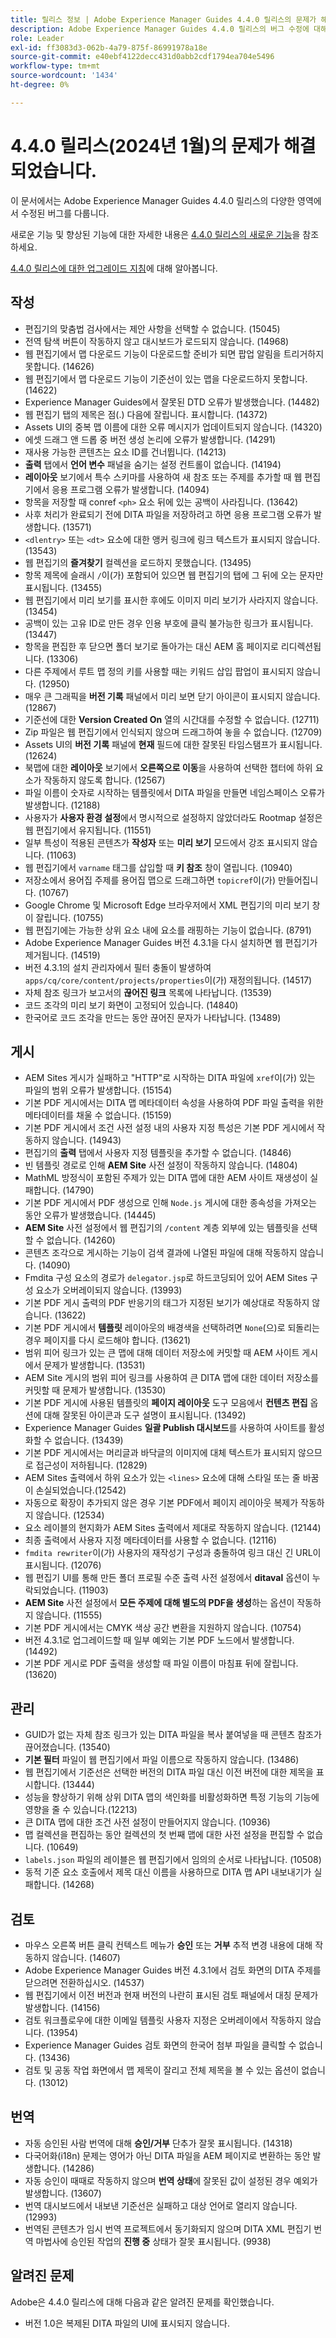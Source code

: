 ```yaml
---
title: 릴리스 정보 | Adobe Experience Manager Guides 4.4.0 릴리스의 문제가 해결되었습니다.
description: Adobe Experience Manager Guides 4.4.0 릴리스의 버그 수정에 대해 알아봅니다
role: Leader
exl-id: ff3083d3-062b-4a79-875f-86991978a18e
source-git-commit: e40ebf4122decc431d0abb2cdf1794ea704e5496
workflow-type: tm+mt
source-wordcount: '1434'
ht-degree: 0%

---
```


# 4.4.0 릴리스(2024년 1월)의 문제가 해결되었습니다.


이 문서에서는 Adobe Experience Manager Guides 4.4.0 릴리스의 다양한 영역에서 수정된 버그를 다룹니다.

새로운 기능 및 향상된 기능에 대한 자세한 내용은 [4.4.0 릴리스의 새로운 기능](./whats-new-4-4.md)을 참조하세요.

[4.4.0 릴리스에 대한 업그레이드 지침](../release-info/upgrade-instructions-4-4.md)에 대해 알아봅니다.


## 작성

- 편집기의 맞춤법 검사에서는 제안 사항을 선택할 수 없습니다. (15045)
- 전역 탐색 버튼이 작동하지 않고 대시보드가 로드되지 않습니다. (14968)
- 웹 편집기에서 맵 다운로드 기능이 다운로드할 준비가 되면 팝업 알림을 트리거하지 못합니다. (14626)
- 웹 편집기에서 맵 다운로드 기능이 기준선이 있는 맵을 다운로드하지 못합니다. (14622)
- Experience Manager Guides에서 잘못된 DTD 오류가 발생했습니다. (14482)
- 웹 편집기 탭의 제목은 점(.) 다음에 잘립니다. 표시합니다. (14372)
- Assets UI의 중복 맵 이름에 대한 오류 메시지가 업데이트되지 않습니다. (14320)
- 에셋 드래그 앤 드롭 중 버전 생성 논리에 오류가 발생합니다. (14291)
- 재사용 가능한 콘텐츠는 요소 ID를 건너뜁니다. (14213)
- **출력** 탭에서 **언어 변수** 패널을 숨기는 설정 컨트롤이 없습니다. (14194)
- **레이아웃** 보기에서 특수 스키마를 사용하여 새 참조 또는 주제를 추가할 때 웹 편집기에서 응용 프로그램 오류가 발생합니다. (14094)
- 항목을 저장할 때 conref `<ph>` 요소 뒤에 있는 공백이 사라집니다. (13642)
- 사후 처리가 완료되기 전에 DITA 파일을 저장하려고 하면 응용 프로그램 오류가 발생합니다. (13571)
- `<dlentry>` 또는 `<dt>` 요소에 대한 앵커 링크에 링크 텍스트가 표시되지 않습니다. (13543)
- 웹 편집기의 **즐겨찾기** 컬렉션을 로드하지 못했습니다. (13495)
- 항목 제목에 슬래시 `/`이(가) 포함되어 있으면 웹 편집기의 탭에 그 뒤에 오는 문자만 표시됩니다. (13455)
- 웹 편집기에서 미리 보기를 표시한 후에도 이미지 미리 보기가 사라지지 않습니다. (13454)
- 공백이 있는 고유 ID로 만든 경우 인용 부호에 클릭 불가능한 링크가 표시됩니다. (13447)
- 항목을 편집한 후 닫으면 폴더 보기로 돌아가는 대신 AEM 홈 페이지로 리디렉션됩니다. (13306)
- 다른 주제에서 루트 맵 정의 키를 사용할 때는 키워드 삽입 팝업이 표시되지 않습니다. (12950)
- 매우 큰 그래픽을 **버전 기록** 패널에서 미리 보면 닫기 아이콘이 표시되지 않습니다. (12867)
- 기준선에 대한 **Version Created On** 열의 시간대를 수정할 수 없습니다. (12711)
- Zip 파일은 웹 편집기에서 인식되지 않으며 드래그하여 놓을 수 없습니다. (12709)
- Assets UI의 **버전 기록** 패널에 **현재** 필드에 대한 잘못된 타임스탬프가 표시됩니다. (12624)
- 북맵에 대한 **레이아웃** 보기에서 **오른쪽으로 이동**&#x200B;을 사용하여 선택한 챕터에 하위 요소가 작동하지 않도록 합니다. (12567)
- 파일 이름이 숫자로 시작하는 템플릿에서 DITA 파일을 만들면 네임스페이스 오류가 발생합니다. (12188)
- 사용자가 **사용자 환경 설정**&#x200B;에서 명시적으로 설정하지 않았더라도 Rootmap 설정은 웹 편집기에서 유지됩니다. (11551)
- 일부 특성이 적용된 콘텐츠가 **작성자** 또는 **미리 보기** 모드에서 강조 표시되지 않습니다. (11063)
- 웹 편집기에서 `varname` 태그를 삽입할 때 **키 참조** 창이 열립니다. (10940)
- 저장소에서 용어집 주제를 용어집 맵으로 드래그하면 `topicref`이(가) 만들어집니다. (10767)
- Google Chrome 및 Microsoft Edge 브라우저에서 XML 편집기의 미리 보기 창이 잘립니다. (10755)
- 웹 편집기에는 가능한 상위 요소 내에 요소를 래핑하는 기능이 없습니다. (8791)
- Adobe Experience Manager Guides 버전 4.3.1을 다시 설치하면 웹 편집기가 제거됩니다. (14519)
- 버전 4.3.1의 설치 관리자에서 필터 충돌이 발생하여 `apps/cq/core/content/projects/properties`이(가) 재정의됩니다. (14517)
- 자체 참조 링크가 보고서의 **끊어진 링크** 목록에 나타납니다. (13539)
- 코드 조각의 미리 보기 화면이 고정되어 있습니다. (14840)
- 한국어로 코드 조각을 만드는 동안 끊어진 문자가 나타납니다. (13489)

## 게시

- AEM Sites 게시가 실패하고 &quot;HTTP&quot;로 시작하는 DITA 파일에 `xref`이(가) 있는 파일의 범위 오류가 발생합니다. (15154)
- 기본 PDF 게시에서는 DITA 맵 메타데이터 속성을 사용하여 PDF 파일 출력을 위한 메타데이터를 채울 수 없습니다. (15159)
- 기본 PDF 게시에서 조건 사전 설정 내의 사용자 지정 특성은 기본 PDF 게시에서 작동하지 않습니다. (14943)
- 편집기의 **출력** 탭에서 사용자 지정 템플릿을 추가할 수 없습니다. (14846)
- 빈 템플릿 경로로 인해 **AEM Site** 사전 설정이 작동하지 않습니다. (14804)
- MathML 방정식이 포함된 주제가 있는 DITA 맵에 대한 AEM 사이트 재생성이 실패합니다. (14790)
- 기본 PDF 게시에서 PDF 생성으로 인해 `Node.js` 게시에 대한 종속성을 가져오는 동안 오류가 발생했습니다. (14445)
- **AEM Site** 사전 설정에서 웹 편집기의 `/content` 계층 외부에 있는 템플릿을 선택할 수 없습니다. (14260)
- 콘텐츠 조각으로 게시하는 기능이 검색 결과에 나열된 파일에 대해 작동하지 않습니다. (14090)
- Fmdita 구성 요소의 경로가 `delegator.jsp`로 하드코딩되어 있어 AEM Sites 구성 요소가 오버레이되지 않습니다. (13993)
- 기본 PDF 게시 출력의 PDF 반응기의 태그가 지정된 보기가 예상대로 작동하지 않습니다. (13622)
- 기본 PDF 게시에서 **템플릿** 레이아웃의 배경색을 선택하려면 `None`(으)로 되돌리는 경우 페이지를 다시 로드해야 합니다. (13621)
- 범위 피어 링크가 있는 큰 맵에 대해 데이터 저장소에 커밋할 때 AEM 사이트 게시에서 문제가 발생합니다. (13531)
- AEM Site 게시의 범위 피어 링크를 사용하여 큰 DITA 맵에 대한 데이터 저장소를 커밋할 때 문제가 발생합니다. (13530)
- 기본 PDF 게시에 사용된 템플릿의 **페이지 레이아웃** 도구 모음에서 **컨텐츠 편집** 옵션에 대해 잘못된 아이콘과 도구 설명이 표시됩니다. (13492)
- Experience Manager Guides **일괄 Publish 대시보드**&#x200B;를 사용하여 사이트를 활성화할 수 없습니다. (13439)
- 기본 PDF 게시에서는 머리글과 바닥글의 이미지에 대체 텍스트가 표시되지 않으므로 접근성이 저하됩니다. (12829)
- AEM Sites 출력에서 하위 요소가 있는 `<lines>` 요소에 대해 스타일 또는 줄 바꿈이 손실되었습니다.(12542)
- 자동으로 확장이 추가되지 않은 경우 기본 PDF에서 페이지 레이아웃 복제가 작동하지 않습니다. (12534)
- 요소 레이블의 현지화가 AEM Sites 출력에서 제대로 작동하지 않습니다. (12144)
- 최종 출력에서 사용자 지정 메타데이터를 사용할 수 없습니다. (12116)
- `fmdita rewriter`이(가) 사용자의 재작성기 구성과 충돌하여 링크 대신 긴 URL이 표시됩니다. (12076)
- 웹 편집기 UI를 통해 만든 폴더 프로필 수준 출력 사전 설정에서 **ditaval** 옵션이 누락되었습니다. (11903)
- **AEM Site** 사전 설정에서 **모든 주제에 대해 별도의 PDF을 생성**&#x200B;하는 옵션이 작동하지 않습니다. (11555)
- 기본 PDF 게시에서는 CMYK 색상 공간 변환을 지원하지 않습니다. (10754)
- 버전 4.3.1로 업그레이드할 때 일부 예외는 기본 PDF 노드에서 발생합니다. (14492)
- 기본 PDF 게시로 PDF 출력을 생성할 때 파일 이름이 마침표 뒤에 잘립니다. (13620)


## 관리

- GUID가 없는 자체 참조 링크가 있는 DITA 파일을 복사 붙여넣을 때 콘텐츠 참조가 끊어졌습니다. (13540)
- **기본 필터** 파일이 웹 편집기에서 파일 이름으로 작동하지 않습니다. (13486)
- 웹 편집기에서 기준선은 선택한 버전의 DITA 파일 대신 이전 버전에 대한 제목을 표시합니다. (13444)
- 성능을 향상하기 위해 상위 DITA 맵의 색인화를 비활성화하면 특정 기능의 기능에 영향을 줄 수 있습니다.(12213)
- 큰 DITA 맵에 대한 조건 사전 설정이 만들어지지 않습니다. (10936)
- 맵 컬렉션을 편집하는 동안 컬렉션의 첫 번째 맵에 대한 사전 설정을 편집할 수 없습니다. (10649)
- `labels.json` 파일의 레이블은 웹 편집기에서 임의의 순서로 나타납니다. (10508)
- 동적 기준 요소 호출에서 제목 대신 이름을 사용하므로 DITA 맵 API 내보내기가 실패합니다. (14268)

## 검토

- 마우스 오른쪽 버튼 클릭 컨텍스트 메뉴가 **승인** 또는 **거부** 추적 변경 내용에 대해 작동하지 않습니다. (14607)
- Adobe Experience Manager Guides 버전 4.3.1에서 검토 화면의 DITA 주제를 닫으려면 전환하십시오. (14537)
- 웹 편집기에서 이전 버전과 현재 버전의 나란히 표시된 검토 패널에서 대칭 문제가 발생합니다. (14156)
- 검토 워크플로우에 대한 이메일 템플릿 사용자 지정은 오버레이에서 작동하지 않습니다. (13954)
- Experience Manager Guides 검토 화면의 한국어 첨부 파일을 클릭할 수 없습니다. (13436)
- 검토 및 공동 작업 화면에서 맵 제목이 잘리고 전체 제목을 볼 수 있는 옵션이 없습니다. (13012)

## 번역

- 자동 승인된 사람 번역에 대해 **승인/거부** 단추가 잘못 표시됩니다. (14318)
- 다국어화(i18n) 문제는 영어가 아닌 DITA 파일을 AEM 페이지로 변환하는 동안 발생합니다. (14286)
- 자동 승인이 때때로 작동하지 않으며 **번역 상태**&#x200B;에 잘못된 값이 설정된 경우 예외가 발생합니다. (13607)
- 번역 대시보드에서 내보낸 기준선은 실패하고 대상 언어로 열리지 않습니다. (12993)
- 번역된 콘텐츠가 임시 번역 프로젝트에서 동기화되지 않으며 DITA XML 편집기 번역 마법사에 승인된 작업의 **진행 중** 상태가 잘못 표시됩니다. (9938)

## 알려진 문제

Adobe은 4.4.0 릴리스에 대해 다음과 같은 알려진 문제를 확인했습니다.

- 버전 1.0은 복제된 DITA 파일의 UI에 표시되지 않습니다.

